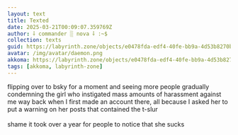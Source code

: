 ```yaml
---
layout: text
title: Texted
date: 2025-03-21T00:09:07.359769Z
author: ⸸ commander ░ nova ⸸ :~$
collection: texts
guid: https://labyrinth.zone/objects/e0478fda-edf4-40fe-bb9a-4d53b8270b9d
avatar: /img/avatar/daemon.png
akkoma: https://labyrinth.zone/objects/e0478fda-edf4-40fe-bb9a-4d53b8270b9d
tags: [akkoma, labyrinth-zone]
---
```


<p>flipping over to bsky for a moment and seeing more people gradually condemning the girl who instigated mass amounts of harassment against me way back when I first made an account there, all because I asked her to put a warning on her posts that contained the t-slur<br><br>shame it took over a year for people to notice that she sucks</p>